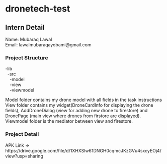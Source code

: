 # dronetech-test
<h2>Intern Detail</h2>
<p>Name: Mubaraq Lawal <br/> Email: lawalmubaraqayobami@gmail.com</p>
<h3>Project Structure</h3>
<p>
  -lib
    <br/>&ensp;-src
      <br/>&emsp;-model
      <br/>&emsp;-view
      <br/>&emsp;-viewmodel
</p>
<p>Model folder contains my drone model with all fields in the task instructions<br/>
   View folder contains my widget(DroneCardInfo for displaying the drone fields), AddDroneDialog (view for adding new drone to firestore) and DronePage (main view where drones from firstore are displayed).<br/>
   Viewmodel folder is the mediator between view and firestore.
</p>
<h3>Project Detail</h3>
<p>
APK Link => https://drive.google.com/file/d/1XHXSlw61DNGH0cqmcJKzGVu4sxcyEOj4/view?usp=sharing
</p>
